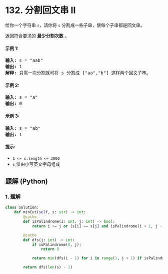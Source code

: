 # 132. 分割回文串 II
给你一个字符串 `s`，请你将 `s` 分割成一些子串，使每个子串都是回文串。

返回符合要求的 **最少分割次数** 。

#### 示例 1:
<pre>
<strong>输入:</strong> s = "aab"
<strong>输出:</strong> 1
<strong>解释:</strong> 只需一次分割就可将 s 分割成 ["aa","b"] 这样两个回文子串。
</pre>

#### 示例 2:
<pre>
<strong>输入:</strong> s = "a"
<strong>输出:</strong> 0
</pre>

#### 示例 3:
<pre>
<strong>输入:</strong> s = "ab"
<strong>输出:</strong> 1
</pre>

#### 提示:
* `1 <= s.length <= 2000`
* `s` 仅由小写英文字母组成

## 题解 (Python)

### 1. 题解
```Python
class Solution:
    def minCut(self, s: str) -> int:
        @cache
        def isPalindrome(i: int, j: int) -> bool:
            return i >= j or (s[i] == s[j] and isPalindrome(i + 1, j - 1))

        @cache
        def dfs(j: int) -> int:
            if isPalindrome(0, j):
                return 0

            return min(dfs(i - 1) for i in range(1, j + 1) if isPalindrome(i, j)) + 1

        return dfs(len(s) - 1)
```
